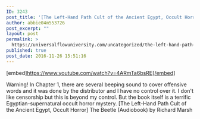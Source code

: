 ```yaml
---
ID: 3243
post_title: '[The Left-Hand Path Cult of the Ancient Egypt, Occult Horror] The Beetle'
author: abbie04m553726
post_excerpt: ""
layout: post
permalink: >
  https://universalflowuniversity.com/uncategorized/the-left-hand-path-cult-of-the-ancient-egypt-occult-horror-the-beetle/
published: true
post_date: 2016-11-26 15:51:16
---
```

[embed]https://www.youtube.com/watch?v=4ARmTa6bsRE[/embed]<br>
<p>Warning! In Chapter 1, there are several beeping sound to cover offensive words and it was done by the distributor and I have no control over it. I don't like censorship but this is beyond my control. But the book itself is a terrific Egyptian-supernatural occult horror mystery. 
[The Left-Hand Path Cult of the Ancient Egypt, Occult Horror] The Beetle (Audiobook) by Richard Marsh</p>